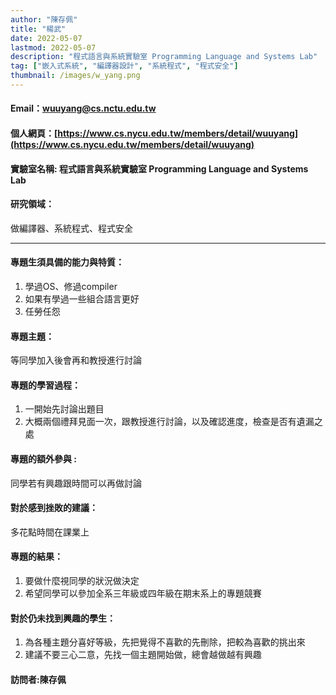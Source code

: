 ```yaml
---
author: "陳存佩"
title: "楊武"
date: 2022-05-07
lastmod: 2022-05-07
description: "程式語言與系統實驗室 Programming Language and Systems Lab"
tag: ["嵌入式系統", "編譯器設計", "系統程式", "程式安全"]
thumbnail: /images/w_yang.png
---
```


#### Email：wuuyang@cs.nctu.edu.tw


#### 個人網頁：[https://www.cs.nycu.edu.tw/members/detail/wuuyang](https://www.cs.nycu.edu.tw/members/detail/wuuyang)

#### 實驗室名稱: 程式語言與系統實驗室 Programming Language and Systems Lab

#### 研究領域：

做編譯器、系統程式、程式安全

---

#### 專題生須具備的能力與特質：

1. 學過OS、修過compiler
2. 如果有學過一些組合語言更好
3. 任勞任怨

#### 專題主題：

等同學加入後會再和教授進行討論

#### 專題的學習過程：

1. 一開始先討論出題目
2. 大概兩個禮拜見面一次，跟教授進行討論，以及確認進度，檢查是否有遺漏之處

#### 專題的額外參與 :
 
同學若有興趣跟時間可以再做討論

#### 對於感到挫敗的建議：

多花點時間在課業上

#### 專題的結果：

1. 要做什麼視同學的狀況做決定
2. 希望同學可以參加全系三年級或四年級在期末系上的專題競賽

#### 對於仍未找到興趣的學生：

1. 為各種主題分喜好等級，先把覺得不喜歡的先刪除，把較為喜歡的挑出來
2. 建議不要三心二意，先找一個主題開始做，總會越做越有興趣

#### 訪問者:陳存佩